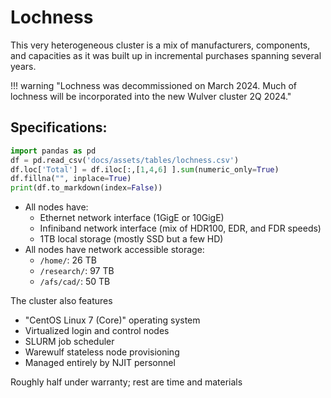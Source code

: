 # Lochness

This very heterogeneous cluster is a mix of manufacturers, components, and capacities as it was built up in incremental purchases spanning several years. 

!!! warning "Lochness was decommissioned on March 2024. Much of lochness will be incorporated into the new Wulver cluster 2Q 2024."

## Specifications:


```python exec="on"
import pandas as pd
df = pd.read_csv('docs/assets/tables/lochness.csv')
df.loc['Total'] = df.iloc[:,[1,4,6] ].sum(numeric_only=True)
df.fillna("", inplace=True)
print(df.to_markdown(index=False))
```

<!--
* Total Nodes: 224 including GPU nodes
* Total Cores: 28236
* Total GB RAM: 66738104 (mostly 385GB per node but some with as little as 32GB)
* GPU nodes: 28 
* Total GPUs: 64
* Fifteen different GPU models deployed:
* 8x  nodes w/ 2x P100 GPU(s)
* 4x  nodes w/ 2x A100 GPU(s)
* 3x  nodes w/ 4x TitanRtx GPU(s)
* 2x  nodes w/ 2x K20Xm GPU(s)
* 11x nodes with 1x or 2x other models of Nvidia GPUs
* Seventeen different CPU models deployed:
* 52x Intel(R) Xeon(R) Gold 6226R CPU @ 2.90GHz
* 40x Intel(R) Xeon(R) CPU E5-2630 v4 @ 2.20GHz
* 20x Intel(R) Xeon(R) Silver 4216 CPU @ 2.10GHz
* 20x Intel(R) Xeon(R) Silver 4214 CPU @ 2.20GHz
* 15x Intel(R) Xeon(R) Gold 6230 CPU @ 2.10GHz
* 11x Intel(R) Xeon(R) Gold 6240R CPU @ 2.40GHz
* 29x nodes with 1x to 4x eleven other CPU models
-->
* All nodes have:
    * Ethernet network interface (1GigE or 10GigE)
    * Infiniband network interface (mix of HDR100, EDR, and FDR speeds)
    * 1TB local storage (mostly SSD but a few HD)
* All nodes have network accessible storage:
    * `/home/`: 26 TB
    * `/research/`: 97 TB
    * `/afs/cad/`: 50 TB 

The cluster also features

* "CentOS Linux 7 (Core)" operating system
* Virtualized login and control nodes
* SLURM job scheduler
* Warewulf stateless node provisioning
* Managed entirely by NJIT personnel

Roughly half under warranty; rest are time and materials
